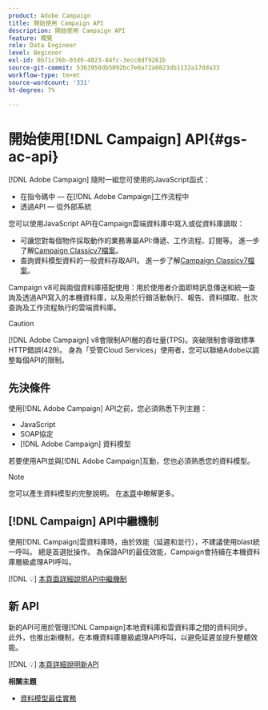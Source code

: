 ```yaml
---
product: Adobe Campaign
title: 開始使用 Campaign API
description: 開始使用 Campaign API
feature: 概覽
role: Data Engineer
level: Beginner
exl-id: 0b71c76b-03d9-4023-84fc-3ecc0df9261b
source-git-commit: 5363950db5092bc7e0a72a0823db1132a17dda33
workflow-type: tm+mt
source-wordcount: '331'
ht-degree: 7%

---
```


# 開始使用[!DNL Campaign] API{#gs-ac-api}

[!DNL Adobe Campaign] 隨附一組您可使用的JavaScript函式：

* 在指令碼中 — 在[!DNL Adobe Campaign]工作流程中
* 透過API — 從外部系統

您可以使用JavaScript API在Campaign雲端資料庫中寫入或從資料庫讀取：

* 可讓您對每個物件採取動作的業務專屬API:傳遞、工作流程、訂閱等。 進一步了解[Campaign Classicv7檔案](https://experienceleague.adobe.com/docs/campaign-classic/using/configuring-campaign-classic/api/business-oriented-apis.html)。
* 查詢資料模型資料的一般資料存取API。 進一步了解[Campaign Classicv7檔案](https://experienceleague.adobe.com/docs/campaign-classic/using/configuring-campaign-classic/api/data-oriented-apis.html)。

Campaign v8可與兩個資料庫搭配使用：用於使用者介面即時訊息傳送和統一查詢及透過API寫入的本機資料庫，以及用於行銷活動執行、報告、資料擷取、批次查詢及工作流程執行的雲端資料庫。

>[!CAUTION]
>
>[!DNL Adobe Campaign] v8會限制API層的吞吐量(TPS)。突破限制會導致標準HTTP錯誤(429)。 身為「受管Cloud Services」使用者，您可以聯絡Adobe以調整每個API的限制。


## 先決條件

使用[!DNL Adobe Campaign] API之前，您必須熟悉下列主題：

* JavaScript
* SOAP協定
* [!DNL Adobe Campaign] 資料模型

若要使用API並與[!DNL Adobe Campaign]互動，您也必須熟悉您的資料模型。

>[!NOTE]
>您可以產生資料模型的完整說明。 在[本頁](datamodel.md)中瞭解更多。

## [!DNL Campaign] API中繼機制

使用[!DNL Campaign]雲資料庫時，由於效能（延遲和並行），不建議使用blast統一呼叫。 總是首選批操作。 為保證API的最佳效能，Campaign會持續在本機資料庫層級處理API呼叫。

[!DNL :bulb:] [本頁面詳細說明API中繼機制](staging.md)

## 新 API

新的API可用於管理[!DNL Campaign]本地資料庫和雲資料庫之間的資料同步。 此外，也推出新機制，在本機資料庫層級處理API呼叫，以避免延遲並提升整體效能。

[!DNL :bulb:] [本頁詳細說明新API](new-apis.md)

**相關主題**

* [資料模型最佳實務](datamodel-best-practices.md)
